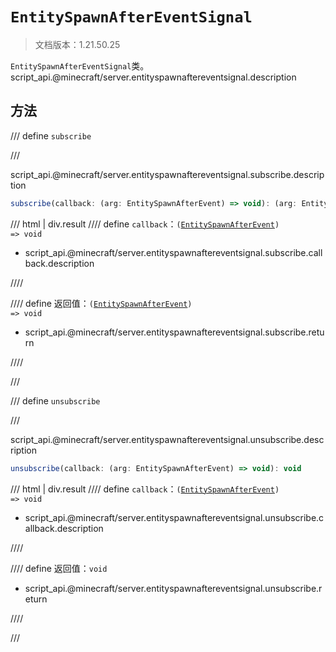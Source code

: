 # `EntitySpawnAfterEventSignal`

> 文档版本：1.21.50.25

`EntitySpawnAfterEventSignal`类。script_api.@minecraft/server.entityspawnaftereventsignal.description

## 方法

/// define
`subscribe`


///

script_api.@minecraft/server.entityspawnaftereventsignal.subscribe.description

```js
subscribe(callback: (arg: EntitySpawnAfterEvent) => void): (arg: EntitySpawnAfterEvent) => void
```

/// html | div.result
//// define
`callback`：<code>(<a href="../entityspawnafterevent/">EntitySpawnAfterEvent</a>) =&gt; void</code>

- script_api.@minecraft/server.entityspawnaftereventsignal.subscribe.callback.description


////

//// define
返回值：<code>(<a href="../entityspawnafterevent/">EntitySpawnAfterEvent</a>) =&gt; void</code>

- script_api.@minecraft/server.entityspawnaftereventsignal.subscribe.return


////

///


/// define
`unsubscribe`


///

script_api.@minecraft/server.entityspawnaftereventsignal.unsubscribe.description

```js
unsubscribe(callback: (arg: EntitySpawnAfterEvent) => void): void
```

/// html | div.result
//// define
`callback`：<code>(<a href="../entityspawnafterevent/">EntitySpawnAfterEvent</a>) =&gt; void</code>

- script_api.@minecraft/server.entityspawnaftereventsignal.unsubscribe.callback.description


////

//// define
返回值：`void`

- script_api.@minecraft/server.entityspawnaftereventsignal.unsubscribe.return


////

///

